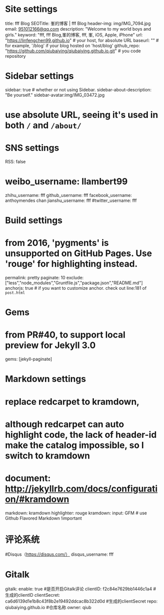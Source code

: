 # Site settings
title: fff Blog
SEOTitle: 峯的博客 | fff Blog
header-img: img/IMG_7094.jpg
email: 951012166@qq.com
description: "Welcome to my world boys and girls."
keyword: "fff, fff Blog,峯的博客, fff, 峯, iOS, Apple, iPhone"
url: "https://linfengchen99.github.io"          # your host, for absolute URL
baseurl: ""      # for example, '/blog' if your blog hosted on 'host/blog'
github_repo: "https://github.com/qiubaiying/qiubaiying.github.io.git" # you code repository

# Sidebar settings
sidebar: true                           # whether or not using Sidebar.
sidebar-about-description: "Be yourself."
sidebar-avatar:img/IMG_03472.jpg
# use absolute URL, seeing it's used in both `/` and `/about/`



# SNS settings
RSS: false
# weibo_username:     llambert99
zhihu_username:   fff
github_username:   fff
facebook_username: anthoymendes chan
jianshu_username:  fff
#twitter_username:  fff




# Build settings
# from 2016, 'pygments' is unsupported on GitHub Pages. Use 'rouge' for highlighting instead.
permalink: pretty
paginate: 10
exclude: ["less","node_modules","Gruntfile.js","package.json","README.md"]
anchorjs: true                          # if you want to customize anchor. check out line:181 of `post.html`



# Gems
# from PR#40, to support local preview for Jekyll 3.0
gems: [jekyll-paginate]




# Markdown settings
# replace redcarpet to kramdown,
# although redcarpet can auto highlight code, the lack of header-id make the catalog impossible, so I switch to kramdown
# document: http://jekyllrb.com/docs/configuration/#kramdown
markdown: kramdown
highlighter: rouge
kramdown:
  input: GFM                            # use Github Flavored Markdown !important



# 评论系统
#Disqus（https://disqus.com/）
disqus_username: fff

# Gitalk
gitalk:
  enable: true   #是否开启Gitalk评论
  clientID: f2c84e7629bb1446c1a4                            #生成的clientID
  clientSecret: ca6d6139d1e1b8c43f8b2e19492ddcac8b322d0d    #生成的clientSecret
  repo: qiubaiying.github.io    #仓库名称
  owner: qiub

